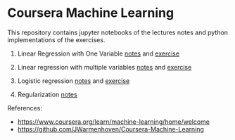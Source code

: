 # Coursera Machine Learning

This repository contains jupyter notebooks of the lectures notes and python implementations of the exercises.

1. Linear Regression with One Variable [notes](https://github.com/kvantas/stanford_machine_learning/blob/master/notebooks/01_Week_Lecture_Notes.ipynb) and [exercise](https://github.com/kvantas/stanford_machine_learning/blob/master/notebooks/01_Linear_Regression_ex.ipynb)

2. Linear regression with multiple variables [notes](https://github.com/kvantas/stanford_machine_learning/blob/master/notebooks/02_Week_Lecture_Notes.ipynb) and [exercise](https://github.com/kvantas/stanford_machine_learning/blob/master/notebooks/01_Linear_Regression_Multi_ex.ipynb)

3. Logistic regression [notes](https://github.com/kvantas/stanford_machine_learning/blob/master/notebooks/03_Week_Lecture_Notes_A.ipynb) and [exercise](https://github.com/kvantas/stanford_machine_learning/blob/master/notebooks/03_Logistic_Regression_ex.ipynb)

4. Regularization [notes](https://github.com/kvantas/stanford_machine_learning/blob/master/notebooks/03_Week_Lecture_Notes_B.ipynb)


References:

* https://www.coursera.org/learn/machine-learning/home/welcome
* https://github.com/JWarmenhoven/Coursera-Machine-Learning